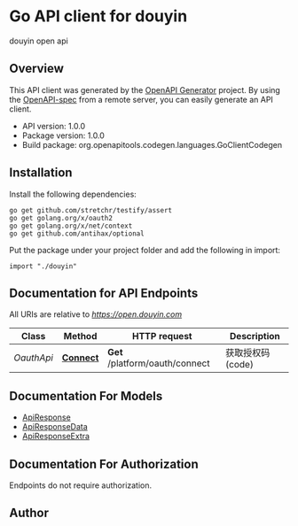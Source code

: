 # Go API client for douyin

douyin open api

## Overview
This API client was generated by the [OpenAPI Generator](https://openapi-generator.tech) project.  By using the [OpenAPI-spec](https://www.openapis.org/) from a remote server, you can easily generate an API client.

- API version: 1.0.0
- Package version: 1.0.0
- Build package: org.openapitools.codegen.languages.GoClientCodegen

## Installation

Install the following dependencies:

```shell
go get github.com/stretchr/testify/assert
go get golang.org/x/oauth2
go get golang.org/x/net/context
go get github.com/antihax/optional
```

Put the package under your project folder and add the following in import:

```golang
import "./douyin"
```

## Documentation for API Endpoints

All URIs are relative to *https://open.douyin.com*

Class | Method | HTTP request | Description
------------ | ------------- | ------------- | -------------
*OauthApi* | [**Connect**](docs/OauthApi.md#connect) | **Get** /platform/oauth/connect | 获取授权码(code)


## Documentation For Models

 - [ApiResponse](docs/ApiResponse.md)
 - [ApiResponseData](docs/ApiResponseData.md)
 - [ApiResponseExtra](docs/ApiResponseExtra.md)


## Documentation For Authorization

 Endpoints do not require authorization.



## Author



